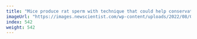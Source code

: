 ```yaml
---
title: "Mice produce rat sperm with technique that could help conservation"
imageUrl: "https://images.newscientist.com/wp-content/uploads/2022/08/03142533/SEI_117716588.jpg?width=600"
index: 542
weight: 542
---
```

